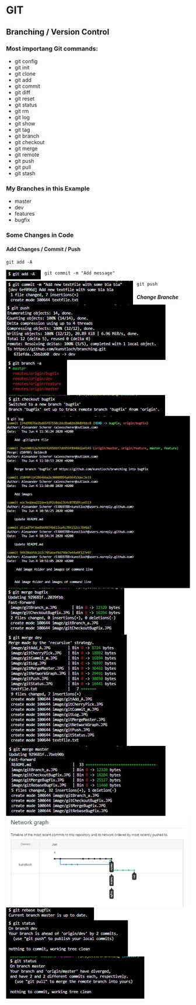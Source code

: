 # GIT

## Branching / Version Control

### Most importang Git commands:

* git config
* git init
* git clone
* git add
* git commit
* git diff
* git reset
* git status
* git rm
* git log
* git show
* git tag
* git branch
* git checkout
* git merge
* git remote
* git push
* git pull
* git stash

### My Branches in this Example

* master
* dev
* features
* bugfix



### Some Changes in Code

#### Add Changes / Commit / Push

```git
git add -A
```

<img src="/image/gitAdd_A.JPG"
     alt="git add in console"
     style="float: left; margin-right: 10px;" />
     
```git
git commit -m "Add message"
```      
<img src="/image/gitCommit_m.JPG"
     alt="git commit in console"
     style="float: left; margin-right: 10px;" />    
     
 ```git
git push
```    
<img src="/image/gitPush.JPG"
     alt="git push in console"
     style="float: left; margin-right: 10px;" />
     
    
##### Change Branche    
<img src="/image/gitBranch_a.JPG"
     alt="git branch in console"
     style="float: left; margin-right: 10px;" />
     
 <img src="/image/gitCheckoutBugfix.JPG"
     alt="git checkout in console"
     style="float: left; margin-right: 10px;" />

     
<img src="/image/gitLog.JPG"
     alt="git log in console"
     style="float: left; margin-right: 10px;" />
     
 <img src="/image/gitMergeBugfix.JPG"
     alt="git merge in console"
     style="float: left; margin-right: 10px;" />
 
 <img src="/image/gitMergeDev.JPG"
     alt="git merge in console"
     style="float: left; margin-right: 10px;" />
     
<img src="/image/gitMergeMaster.JPG"
     alt="git merge in console"
     style="float: left; margin-right: 10px;" />
     
 <img src="/image/gitNetworkGraph.JPG"
     alt="git network graph"
     style="float: left; margin-right: 10px;" />
     

<img src="/image/gitRebaseBugfix.JPG"
     alt="git rebase in console"
     style="float: left; margin-right: 10px;" />
     
 <img src="/image/gitStatus.JPG"
     alt="git status in console"
     style="float: left; margin-right: 10px;" />
     
 <img src="/image/gitStatusAfterMerge.JPG"
     alt="git status in console"
     style="float: left; margin-right: 10px;" />    
